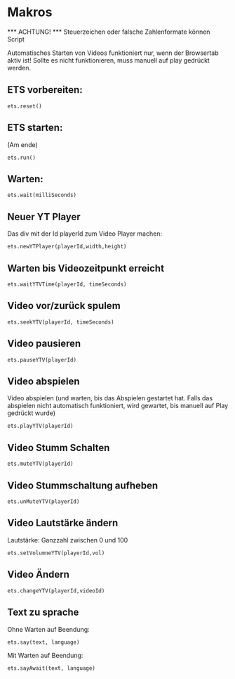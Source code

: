 <!--

@ets.reset
console.log("ets.reset");
var build_program = [];
@end

@ets.run
console.log("ets.run");
window.setTimeout(function() {emanager.runProgram(build_program)},1);
@end

@ets.wait
build_program.push(new WaitProgramLine(@0));
@end

@ets.newYTPlayer
build_program.push(new NewPlayerProgramLine( "@0" , @1, @2));
@end

@ets.waitYTVTime
build_program.push(new WaitForPositionProgramLine("@0", @1));
@end

@ets.seekYTV
build_program.push(new SeekProgramLine("@0", @1));
@end

@ets.playYTV
build_program.push(new PlayProgramLine("@0"));
@end

@ets.pauseYTV
build_program.push(new PauseProgramLine("@0"));
@end

@ets.changeYTV
build_program.push(new LoadVideoProgramLine("@0","@1"));
@end

@ets.say
build_program.push(new TextToSpeachProgramLine("@0","@1",false));
@end

@ets.sayAwait
build_program.push(new TextToSpeachProgramLine("@0","@1",true));
@end

@ets.muteYTV
build_program.push(new MuteVideoProgramLine("@0"));
@end

@ets.unMuteYTV
build_program.push(new UnMuteVideoProgramLine("@0"));
@end

@ets.setVolumneYTV
build_program.push(new SetVideoVolumneProgamLine("@0",@1));
@end

-->
# Makros
*** ACHTUNG! ***
Steuerzeichen oder falsche Zahlenformate können Script

Automatisches Starten von Videos funktioniert nur, wenn der Browsertab aktiv ist!
Sollte es nicht funktionieren, muss manuell auf play gedrückt werden.


## ETS vorbereiten:

`ets.reset()`

## ETS starten:

(Am ende)

`ets.run()`

## Warten:

`ets.wait(milliSeconds)`

## Neuer YT Player

Das div mit der Id playerId zum Video Player machen:

`ets.newYTPlayer(playerId,width,height)`

## Warten bis Videozeitpunkt erreicht

`ets.waitYTVTime(playerId, timeSeconds)`

## Video vor/zurück spulem

`ets.seekYTV(playerId, timeSeconds)`

## Video pausieren

`ets.pauseYTV(playerId)`

## Video abspielen

Video abspielen (und warten, bis das Abspielen gestartet hat. Falls das abspielen nicht automatisch funktioniert, wird gewartet, bis manuell auf Play gedrückt wurde)

`ets.playYTV(playerId)`

## Video Stumm Schalten

`ets.muteYTV(playerId)`

## Video Stummschaltung aufheben

`ets.unMuteYTV(playerId)`

## Video Lautstärke ändern

Lautstärke: Ganzzahl zwischen 0 und 100

`ets.setVolumneYTV(playerId,vol)`

## Video Ändern

`ets.changeYTV(playerId,videoId)`

## Text zu sprache

Ohne Warten auf Beendung:

`ets.say(text, language)`

Mit Warten auf Beendung:

`ets.sayAwait(text, language)`
